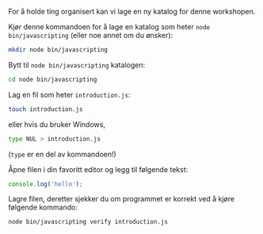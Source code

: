 For å holde ting organisert kan vi lage en ny katalog for denne workshopen.

Kjør denne kommandoen for å lage en katalog som heter `node bin/javascripting` (eller noe annet om du ønsker):

```bash
mkdir node bin/javascripting
```

Bytt til `node bin/javascripting` katalogen:

```bash
cd node bin/javascripting
```

Lag en fil som heter `introduction.js`:

```bash
touch introduction.js
```
 eller hvis du bruker Windows, 

```bash
type NUL > introduction.js
```
(`type` er en del av kommandoen!)

Åpne filen i din favoritt editor og legg til følgende tekst:

```js
console.log('hello');
```

Lagre filen, deretter sjekker du om programmet er korrekt ved å kjøre følgende kommando:

```bash
node bin/javascripting verify introduction.js
```
